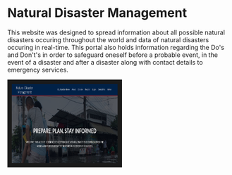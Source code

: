 # Natural Disaster Management
This website was designed to spread information about all possible natural disasters occuring throughout the world and data of natural disasters occuring in real-time. This portal also holds information regarding the Do's and Don't's in order to safeguard oneself before a probable event, in the event of a disaster and after a disaster along with contact details to emergency services.

<a href="https://youtu.be/VodejGT2kh4" target="https://youtu.be/VodejGT2kh4">
 <img src="assets/img/ndm.png" alt="NDM" width="240" height="180" border="10" />
</a>
